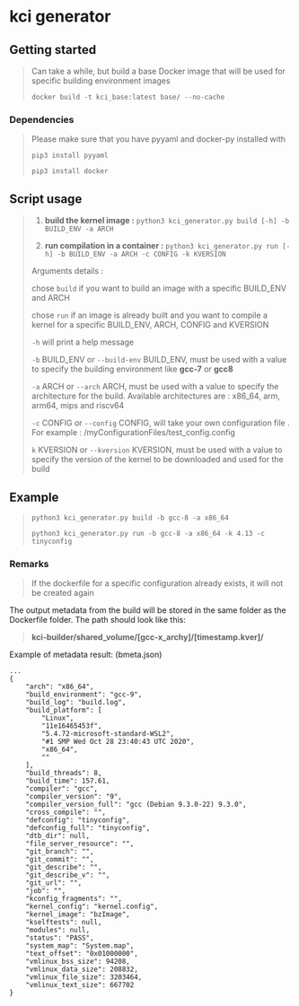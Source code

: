 # kci generator

## Getting started

> Can take a while, but build a base Docker image that will be used for specific building environment images
> 
> `docker build -t kci_base:latest base/ --no-cache` 

### Dependencies 
> Please make sure that you have pyyaml and docker-py installed with 
> 
> `pip3 install pyyaml`
> 
> `pip3 install docker`
> 

## Script usage

> 1) **build the kernel image :** ``python3 kci_generator.py build [-h] -b BUILD_ENV -a ARCH``
> 
> 2) **run compilation in a container :** ``python3 kci_generator.py run [-h] -b BUILD_ENV -a ARCH -c CONFIG -k KVERSION``  
> 
> Arguments details : 
>   
> chose `build` if you want to build an image with a specific BUILD_ENV and ARCH 
> 
> chose `run` if an image is already built and you want to compile a kernel for a specific BUILD_ENV, ARCH, CONFIG and KVERSION
> 
> `-h` will print a help message
> 
> `-b` BUILD_ENV or `--build-env` BUILD_ENV, must be used with a value to specify the building environment like **gcc-7** or **gcc8**
>
> `-a` ARCH or `--arch` ARCH, must be used with a value to specify the architecture for the build. Available architectures are : x86_64, arm, arm64, mips and riscv64
> 
> `-c` CONFIG or `--config` CONFIG, will take your own configuration file . For example : /myConfigurationFiles/test_config.config 
> 
> `k` KVERSION or `--kversion` KVERSION, must be used with a value to specify the version of the kernel to be downloaded and used for the build

## Example

> ``python3 kci_generator.py build -b gcc-8 -a x86_64``
> 
> ``python3 kci_generator.py run -b gcc-8 -a x86_64 -k 4.13 -c tinyconfig``

### Remarks
> If the dockerfile for a specific configuration already exists, it will not be created again

The output metadata from the build will be stored in the same folder as the Dockerfile folder. The path should look like this:

> **kci-builder/shared_volume/[gcc-x_archy]/[timestamp.kver]/**

Example of metadata result: (bmeta.json)

```
...
{
    "arch": "x86_64",
    "build_environment": "gcc-9",
    "build_log": "build.log",
    "build_platform": [
        "Linux",
        "11e16465453f",
        "5.4.72-microsoft-standard-WSL2",
        "#1 SMP Wed Oct 28 23:40:43 UTC 2020",
        "x86_64",
        ""
    ],
    "build_threads": 8,
    "build_time": 157.61,
    "compiler": "gcc",
    "compiler_version": "9",
    "compiler_version_full": "gcc (Debian 9.3.0-22) 9.3.0",
    "cross_compile": "",
    "defconfig": "tinyconfig",
    "defconfig_full": "tinyconfig",
    "dtb_dir": null,
    "file_server_resource": "",
    "git_branch": "",
    "git_commit": "",
    "git_describe": "",
    "git_describe_v": "",
    "git_url": "",
    "job": "",
    "kconfig_fragments": "",
    "kernel_config": "kernel.config",
    "kernel_image": "bzImage",
    "kselftests": null,
    "modules": null,
    "status": "PASS",
    "system_map": "System.map",
    "text_offset": "0x01000000",
    "vmlinux_bss_size": 94208,
    "vmlinux_data_size": 208832,
    "vmlinux_file_size": 3203464,
    "vmlinux_text_size": 667702
}
```

